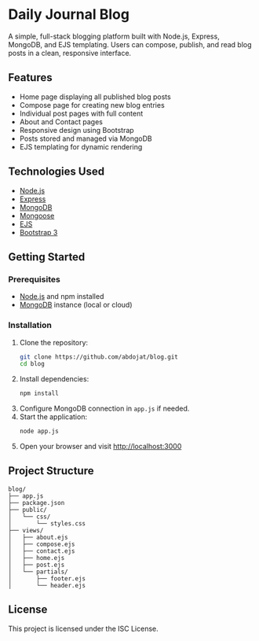 # Daily Journal Blog

A simple, full-stack blogging platform built with Node.js, Express, MongoDB, and EJS templating. Users can compose, publish, and read blog posts in a clean, responsive interface.

## Features

- Home page displaying all published blog posts
- Compose page for creating new blog entries
- Individual post pages with full content
- About and Contact pages
- Responsive design using Bootstrap
- Posts stored and managed via MongoDB
- EJS templating for dynamic rendering

## Technologies Used

- [Node.js](https://nodejs.org/)
- [Express](https://expressjs.com/)
- [MongoDB](https://www.mongodb.com/)
- [Mongoose](https://mongoosejs.com/)
- [EJS](https://ejs.co/)
- [Bootstrap 3](https://getbootstrap.com/docs/3.3/)

## Getting Started

### Prerequisites
- [Node.js](https://nodejs.org/) and npm installed
- [MongoDB](https://www.mongodb.com/) instance (local or cloud)

### Installation
1. Clone the repository:
   ```sh
   git clone https://github.com/abdojat/blog.git
   cd blog
   ```
2. Install dependencies:
   ```sh
   npm install
   ```
3. Configure MongoDB connection in `app.js` if needed.
4. Start the application:
   ```sh
   node app.js
   ```
5. Open your browser and visit [http://localhost:3000](http://localhost:3000)

## Project Structure

```
blog/
├── app.js
├── package.json
├── public/
│   └── css/
│       └── styles.css
├── views/
│   ├── about.ejs
│   ├── compose.ejs
│   ├── contact.ejs
│   ├── home.ejs
│   ├── post.ejs
│   └── partials/
│       ├── footer.ejs
│       └── header.ejs
```

## License

This project is licensed under the ISC License.
